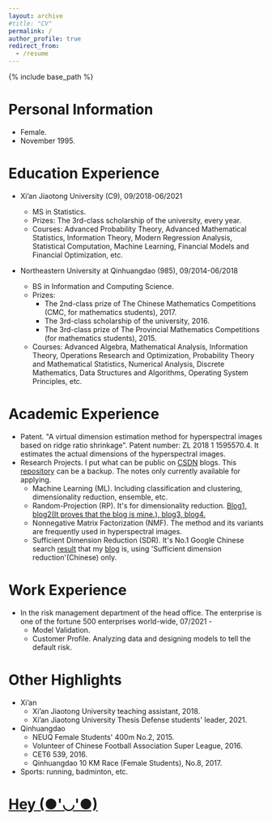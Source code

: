 ```yaml
---
layout: archive
#title: "CV"
permalink: /
author_profile: true
redirect_from:
  - /resume
---
```


{% include base_path %}

Personal Information
=======
* Female.
* November 1995.


Education Experience
=======
* Xi’an Jiaotong University (C9), 09/2018-06/2021
  * MS in Statistics.
  * Prizes: The 3rd-class scholarship of the university, every year.
  * Courses: Advanced Probability Theory, Advanced Mathematical Statistics, Information Theory, Modern Regression Analysis, Statistical Computation, Machine Learning, Financial Models and Financial Optimization, etc.
  


* Northeastern University at Qinhuangdao (985), 09/2014-06/2018
  * BS in Information and Computing Science.
  * Prizes:
    * The 2nd-class prize of The Chinese Mathematics Competitions (CMC, for mathematics students), 2017. 
    * The 3rd-class scholarship of the university, 2016.
    * The 3rd-class prize of The Provincial Mathematics Competitions (for mathematics students), 2015.
  * Courses: Advanced Algebra, Mathematical Analysis, Information Theory, Operations Research and Optimization, Probability Theory and Mathematical Statistics, Numerical Analysis, Discrete Mathematics, Data Structures and Algorithms, Operating System Principles, etc.
  
Academic Experience
======
* Patent. "A virtual dimension estimation method for hyperspectral images based on ridge ratio shrinkage". Patent number: ZL 2018 1 1595570.4. It estimates the actual dimensions of the hyperspectral images.
* Research Projects. I put what can be public on [CSDN](https://blog.csdn.net/weixin_43759518?spm=1011.2124.3001.5343&type=blog) blogs. This [repository](https://github.com/ShianLin/csdn_blog) can be a backup. The notes only currently available for applying.
  * Machine Learning (ML). Including classification and clustering, dimensionality reduction, ensemble, etc.
  * Random-Projection (RP). It's for dimensionality reduction. [Blog1, ](https://blog.csdn.net/weixin_43759518/article/details/113813986?spm=1001.2014.3001.5502)[blog2(It proves that the blog is mine.), ](https://blog.csdn.net/weixin_43759518/article/details/113774085)[blog3, ](https://blog.csdn.net/weixin_43759518/article/details/116022476?spm=1001.2014.3001.5502)[blog4.](https://blog.csdn.net/weixin_43759518/article/details/113455174)
  * Nonnegative Matrix Factorization (NMF). The method and its variants are frequently used in hyperspectral images.
  * Sufficient Dimension Reduction (SDR). It's No.1 Google Chinese search [result](https://github.com/ShianLin/csdn_blog/blob/main/SDR_result.pdf) that my [blog](https://blog.csdn.net/weixin_43759518/article/details/116307309) is, using 'Sufficient dimension reduction'(Chinese) only.


Work Experience
======
* In the risk management department of the head office. The enterprise is one of the fortune 500 enterprises world-wide, 07/2021 -
  * Model Validation.
  * Customer Profile. Analyzing data and designing models to tell the default risk.



Other Highlights
=======
* Xi’an
  * Xi’an Jiaotong University teaching assistant, 2018.
  * Xi’an Jiaotong University Thesis Defense students' leader, 2021.
* Qinhuangdao
  * NEUQ Female Students' 400m No.2, 2015.
  * Volunteer of Chinese Football Association Super League, 2016.
  * CET6 539, 2016.
  * Qinhuangdao 10 KM Race (Female Students), No.8, 2017.
* Sports: running, badminton, etc.


[Hey (●'◡'●)](https://github.com/ShianLin/shianlin.github.io/blob/main/README.md)
======

